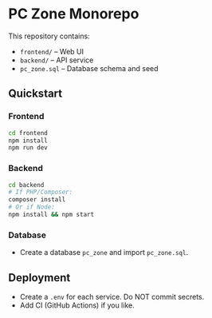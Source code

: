 # PC Zone Monorepo

This repository contains:
- `frontend/` – Web UI
- `backend/`  – API service
- `pc_zone.sql` – Database schema and seed

## Quickstart

### Frontend
```bash
cd frontend
npm install
npm run dev
```

### Backend
```bash
cd backend
# If PHP/Composer:
composer install
# Or if Node:
npm install && npm start
```

### Database
- Create a database `pc_zone` and import `pc_zone.sql`.

## Deployment
- Create a `.env` for each service. Do NOT commit secrets.
- Add CI (GitHub Actions) if you like.
